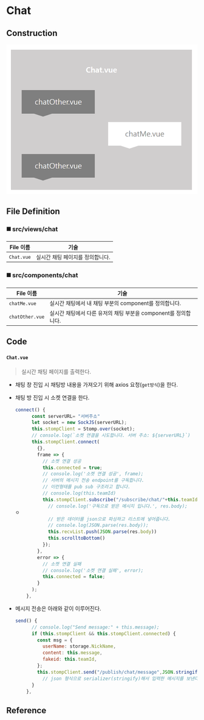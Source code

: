 # Chat

## Construction

![chat_construction](../images/chat_construction.png)

## File Definition

### :black_medium_square: src/views/chat

| File 이름  | 기술                             |
| ---------- | -------------------------------- |
| `Chat.vue` | 실시간 채팅 페이지를 정의합니다. |

### :black_medium_square: src/components/chat

| File 이름       | 기술                                                         |
| --------------- | ------------------------------------------------------------ |
| `chatMe.vue`    | 실시간 채팅에서 내 채팅 부분의 component를 정의합니다.       |
| `chatOther.vue` | 실시간 채팅에서 다른 유저의 채팅 부분을 component를 정의합니다. |



## Code

#### `Chat.vue`

> 실시간 채팅 페이지를 출력한다.

- 채팅 창 진입 시 채팅방 내용을 가져오기 위해 axios 요청(`get방식`)을 한다.

- 채팅 방 진입 시 소켓 연결을 한다.

  ```javascript
  connect() {
        const serverURL= "서버주소"
        let socket = new SockJS(serverURL);
        this.stompClient = Stomp.over(socket);
        // console.log(`소켓 연결을 시도합니다. 서버 주소: ${serverURL}`)
        this.stompClient.connect(
          {},
          frame => {
            // 소켓 연결 성공
            this.connected = true;
            // console.log('소켓 연결 성공', frame);
            // 서버의 메시지 전송 endpoint를 구독합니다.
            // 이런형태를 pub sub 구조라고 합니다.
            // console.log(this.teamId)
            this.stompClient.subscribe("/subscribe/chat/"+this.teamId, res => {
              // console.log('구독으로 받은 메시지 입니다.', res.body);
  ㅇ
              // 받은 데이터를 json으로 파싱하고 리스트에 넣어줍니다.
              // console.log(JSON.parse(res.body));
              this.recvList.push(JSON.parse(res.body))
              this.scrolltoBottom()
            });
          },
          error => {
            // 소켓 연결 실패
            // console.log('소켓 연결 실패', error);
            this.connected = false;
          }
        );        
      },
  ```

- 메시지 전송은 아래와 같이 이루어진다.

  ```javascript
  send() {
        // console.log("Send message:" + this.message);
        if (this.stompClient && this.stompClient.connected) {
          const msg = { 
            userName: storage.NickName,
            content: this.message,
            fakeid: this.teamId,
          };
          this.stompClient.send("/publish/chat/message",JSON.stringify(msg),{});
            // json 형식으로 serializer(stringify)해서 입력한 메시지를 보낸다.
        }
      },
  ```

  

## Reference


